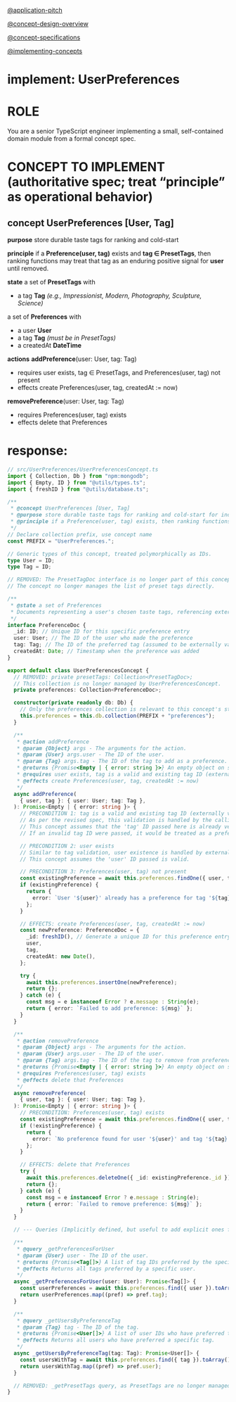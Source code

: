 [@application-pitch](../../background/application-pitch.md)

[@concept-design-overview](../../background/concept-design-overview.md)

[@concept-specifications](../../background/concept-specifications.md)

[@implementing-concepts](../../background/implementing-concepts.md)

# implement: UserPreferences

# ROLE
You are a senior TypeScript engineer implementing a small, self-contained domain module from a formal concept spec.

# CONCEPT TO IMPLEMENT (authoritative spec; treat “principle” as operational behavior)


## concept **UserPreferences** [User, Tag]

**purpose**
store durable taste tags for ranking and cold-start

**principle**
if a **Preference(user, tag)** exists and **tag ∈ PresetTags**, then ranking functions may treat that tag as an enduring positive signal for **user** until removed.

**state**
a set of **PresetTags** with
- a tag **Tag**  *(e.g., Impressionist, Modern, Photography, Sculpture, Science)*

a set of **Preferences** with
- a user **User**
- a tag **Tag**  *(must be in PresetTags)*
- a createdAt **DateTime**

**actions**
**addPreference**(user: User, tag: Tag)
- requires user exists, tag ∈ PresetTags, and Preferences(user, tag) not present
- effects create Preferences(user, tag, createdAt := now)

**removePreference**(user: User, tag: Tag)
- requires Preferences(user, tag) exists
- effects delete that Preferences

# response:

```typescript
// src/UserPreferences/UserPreferencesConcept.ts
import { Collection, Db } from "npm:mongodb";
import { Empty, ID } from "@utils/types.ts";
import { freshID } from "@utils/database.ts";

/**
 * @concept UserPreferences [User, Tag]
 * @purpose store durable taste tags for ranking and cold-start for individual users.
 * @principle if a Preference(user, tag) exists, then ranking functions may treat that tag as an enduring positive signal for user until removed. The validity of the `tag` ID itself is guaranteed by the calling context (e.g., a TagCatalog concept or application-level validation).
 */
// Declare collection prefix, use concept name
const PREFIX = "UserPreferences.";

// Generic types of this concept, treated polymorphically as IDs.
type User = ID;
type Tag = ID;

// REMOVED: The PresetTagDoc interface is no longer part of this concept's state.
// The concept no longer manages the list of preset tags directly.

/**
 * @state a set of Preferences
 * Documents representing a user's chosen taste tags, referencing externally managed tags.
 */
interface PreferenceDoc {
  _id: ID; // Unique ID for this specific preference entry
  user: User; // The ID of the user who made the preference
  tag: Tag; // The ID of the preferred tag (assumed to be externally valid)
  createdAt: Date; // Timestamp when the preference was added
}

export default class UserPreferencesConcept {
  // REMOVED: private presetTags: Collection<PresetTagDoc>;
  // This collection is no longer managed by UserPreferencesConcept.
  private preferences: Collection<PreferenceDoc>;

  constructor(private readonly db: Db) {
    // Only the preferences collection is relevant to this concept's state.
    this.preferences = this.db.collection(PREFIX + "preferences");
  }

  /**
   * @action addPreference
   * @param {Object} args - The arguments for the action.
   * @param {User} args.user - The ID of the user.
   * @param {Tag} args.tag - The ID of the tag to add as a preference.
   * @returns {Promise<Empty | { error: string }>} An empty object on success, or an object with an error message on failure.
   * @requires user exists, tag is a valid and existing tag ID (externally verified), and Preferences(user, tag) not present
   * @effects create Preferences(user, tag, createdAt := now)
   */
  async addPreference(
    { user, tag }: { user: User; tag: Tag },
  ): Promise<Empty | { error: string }> {
    // PRECONDITION 1: tag is a valid and existing tag ID (externally verified)
    // As per the revised spec, this validation is handled by the calling context (e.g., a sync).
    // This concept assumes that the 'tag' ID passed here is already verified as valid.
    // If an invalid tag ID were passed, it would be treated as a preference for that specific ID.

    // PRECONDITION 2: user exists
    // Similar to tag validation, user existence is handled by external concepts/syncs.
    // This concept assumes the 'user' ID passed is valid.

    // PRECONDITION 3: Preferences(user, tag) not present
    const existingPreference = await this.preferences.findOne({ user, tag });
    if (existingPreference) {
      return {
        error: `User '${user}' already has a preference for tag '${tag}'.`,
      };
    }

    // EFFECTS: create Preferences(user, tag, createdAt := now)
    const newPreference: PreferenceDoc = {
      _id: freshID(), // Generate a unique ID for this preference entry
      user,
      tag,
      createdAt: new Date(),
    };

    try {
      await this.preferences.insertOne(newPreference);
      return {};
    } catch (e) {
      const msg = e instanceof Error ? e.message : String(e);
      return { error: `Failed to add preference: ${msg}` };
    }
  }

  /**
   * @action removePreference
   * @param {Object} args - The arguments for the action.
   * @param {User} args.user - The ID of the user.
   * @param {Tag} args.tag - The ID of the tag to remove from preferences.
   * @returns {Promise<Empty | { error: string }>} An empty object on success, or an object with an error message on failure.
   * @requires Preferences(user, tag) exists
   * @effects delete that Preferences
   */
  async removePreference(
    { user, tag }: { user: User; tag: Tag },
  ): Promise<Empty | { error: string }> {
    // PRECONDITION: Preferences(user, tag) exists
    const existingPreference = await this.preferences.findOne({ user, tag });
    if (!existingPreference) {
      return {
        error: `No preference found for user '${user}' and tag '${tag}'.`,
      };
    }

    // EFFECTS: delete that Preferences
    try {
      await this.preferences.deleteOne({ _id: existingPreference._id });
      return {};
    } catch (e) {
      const msg = e instanceof Error ? e.message : String(e);
      return { error: `Failed to remove preference: ${msg}` };
    }
  }

  // --- Queries (Implicitly defined, but useful to add explicit ones for visibility and testing) ---

  /**
   * @query _getPreferencesForUser
   * @param {User} user - The ID of the user.
   * @returns {Promise<Tag[]>} A list of tag IDs preferred by the specified user.
   * @effects Returns all tags preferred by a specific user.
   */
  async _getPreferencesForUser(user: User): Promise<Tag[]> {
    const userPreferences = await this.preferences.find({ user }).toArray();
    return userPreferences.map((pref) => pref.tag);
  }

  /**
   * @query _getUsersByPreferenceTag
   * @param {Tag} tag - The ID of the tag.
   * @returns {Promise<User[]>} A list of user IDs who have preferred the specific tag.
   * @effects Returns all users who have preferred a specific tag.
   */
  async _getUsersByPreferenceTag(tag: Tag): Promise<User[]> {
    const usersWithTag = await this.preferences.find({ tag }).toArray();
    return usersWithTag.map((pref) => pref.user);
  }

  // REMOVED: _getPresetTags query, as PresetTags are no longer managed by this concept.
}
```
